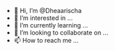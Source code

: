 - 👋 Hi, I’m @Dheaarischa
- 👀 I’m interested in ...
- 🌱 I’m currently learning ...
- 💞️ I’m looking to collaborate on ...
- 📫 How to reach me ...

<!---
Dheaarischa/Dheaarischa is a ✨ special ✨ repository because its `README.md` (this file) appears on your GitHub profile.
You can click the Preview link to take a look at your changes.
--->
